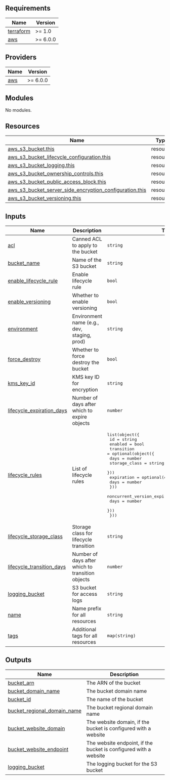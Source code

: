 <!-- BEGIN_TF_DOCS -->
## Requirements

| Name | Version |
|------|---------|
| <a name="requirement_terraform"></a> [terraform](#requirement\_terraform) | >= 1.0 |
| <a name="requirement_aws"></a> [aws](#requirement\_aws) | >= 6.0.0 |

## Providers

| Name | Version |
|------|---------|
| <a name="provider_aws"></a> [aws](#provider\_aws) | >= 6.0.0 |

## Modules

No modules.

## Resources

| Name | Type |
|------|------|
| [aws_s3_bucket.this](https://registry.terraform.io/providers/hashicorp/aws/latest/docs/resources/s3_bucket) | resource |
| [aws_s3_bucket_lifecycle_configuration.this](https://registry.terraform.io/providers/hashicorp/aws/latest/docs/resources/s3_bucket_lifecycle_configuration) | resource |
| [aws_s3_bucket_logging.this](https://registry.terraform.io/providers/hashicorp/aws/latest/docs/resources/s3_bucket_logging) | resource |
| [aws_s3_bucket_ownership_controls.this](https://registry.terraform.io/providers/hashicorp/aws/latest/docs/resources/s3_bucket_ownership_controls) | resource |
| [aws_s3_bucket_public_access_block.this](https://registry.terraform.io/providers/hashicorp/aws/latest/docs/resources/s3_bucket_public_access_block) | resource |
| [aws_s3_bucket_server_side_encryption_configuration.this](https://registry.terraform.io/providers/hashicorp/aws/latest/docs/resources/s3_bucket_server_side_encryption_configuration) | resource |
| [aws_s3_bucket_versioning.this](https://registry.terraform.io/providers/hashicorp/aws/latest/docs/resources/s3_bucket_versioning) | resource |

## Inputs

| Name | Description | Type | Default | Required |
|------|-------------|------|---------|:--------:|
| <a name="input_acl"></a> [acl](#input\_acl) | Canned ACL to apply to the bucket | `string` | `"private"` | no |
| <a name="input_bucket_name"></a> [bucket\_name](#input\_bucket\_name) | Name of the S3 bucket | `string` | n/a | yes |
| <a name="input_enable_lifecycle_rule"></a> [enable\_lifecycle\_rule](#input\_enable\_lifecycle\_rule) | Enable lifecycle rule | `bool` | `true` | no |
| <a name="input_enable_versioning"></a> [enable\_versioning](#input\_enable\_versioning) | Whether to enable versioning | `bool` | `true` | no |
| <a name="input_environment"></a> [environment](#input\_environment) | Environment name (e.g., dev, staging, prod) | `string` | `"dev"` | no |
| <a name="input_force_destroy"></a> [force\_destroy](#input\_force\_destroy) | Whether to force destroy the bucket | `bool` | `false` | no |
| <a name="input_kms_key_id"></a> [kms\_key\_id](#input\_kms\_key\_id) | KMS key ID for encryption | `string` | `null` | no |
| <a name="input_lifecycle_expiration_days"></a> [lifecycle\_expiration\_days](#input\_lifecycle\_expiration\_days) | Number of days after which to expire objects | `number` | `90` | no |
| <a name="input_lifecycle_rules"></a> [lifecycle\_rules](#input\_lifecycle\_rules) | List of lifecycle rules | <pre>list(object({<br>    id      = string<br>    enabled = bool<br>    transition = optional(object({<br>      days          = number<br>      storage_class = string<br>    }))<br>    expiration = optional(object({<br>      days = number<br>    }))<br>    noncurrent_version_expiration = optional(object({<br>      days = number<br>    }))<br>  }))</pre> | `[]` | no |
| <a name="input_lifecycle_storage_class"></a> [lifecycle\_storage\_class](#input\_lifecycle\_storage\_class) | Storage class for lifecycle transition | `string` | `"GLACIER"` | no |
| <a name="input_lifecycle_transition_days"></a> [lifecycle\_transition\_days](#input\_lifecycle\_transition\_days) | Number of days after which to transition objects | `number` | `30` | no |
| <a name="input_logging_bucket"></a> [logging\_bucket](#input\_logging\_bucket) | S3 bucket for access logs | `string` | `null` | no |
| <a name="input_name"></a> [name](#input\_name) | Name prefix for all resources | `string` | n/a | yes |
| <a name="input_tags"></a> [tags](#input\_tags) | Additional tags for all resources | `map(string)` | `{}` | no |

## Outputs

| Name | Description |
|------|-------------|
| <a name="output_bucket_arn"></a> [bucket\_arn](#output\_bucket\_arn) | The ARN of the bucket |
| <a name="output_bucket_domain_name"></a> [bucket\_domain\_name](#output\_bucket\_domain\_name) | The bucket domain name |
| <a name="output_bucket_id"></a> [bucket\_id](#output\_bucket\_id) | The name of the bucket |
| <a name="output_bucket_regional_domain_name"></a> [bucket\_regional\_domain\_name](#output\_bucket\_regional\_domain\_name) | The bucket regional domain name |
| <a name="output_bucket_website_domain"></a> [bucket\_website\_domain](#output\_bucket\_website\_domain) | The website domain, if the bucket is configured with a website |
| <a name="output_bucket_website_endpoint"></a> [bucket\_website\_endpoint](#output\_bucket\_website\_endpoint) | The website endpoint, if the bucket is configured with a website |
| <a name="output_logging_bucket"></a> [logging\_bucket](#output\_logging\_bucket) | The logging bucket for the S3 bucket |
<!-- END_TF_DOCS -->